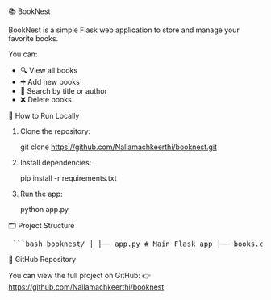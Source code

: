 📚 BookNest

BookNest is a simple Flask web application to store and manage your favorite books.

You can:

- 🔍 View all books  
- ➕ Add new books  
- 🔎 Search by title or author  
- ❌ Delete books  



🚀 How to Run Locally

1. Clone the repository:
   
    git clone https://github.com/Nallamachkeerthi/booknest.git
   

2. Install dependencies:

    pip install -r requirements.txt


3. Run the app:

    python app.py


🗂️ Project Structure


<pre> ```bash booknest/ │ ├── app.py # Main Flask app ├── books.csv # Book data (Title, Author, Genre, Cover) ├── requirements.txt # Python dependencies ├── render.yaml # Deployment config ├── templates/ # HTML templates │ ├── home.html │ ├── books.html │ ├── add_book.html │ └── base.html ``` </pre>



📎 GitHub Repository

You can view the full project on GitHub:
👉https://github.com/Nallamachkeerthi/booknest
